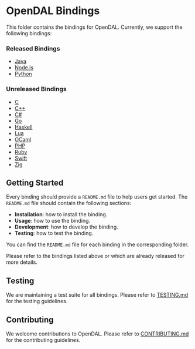 # OpenDAL Bindings

This folder contains the bindings for OpenDAL. Currently, we support the following bindings:

### Released Bindings

* [Java](java/README.md)
* [Node.js](nodejs/README.md)
* [Python](python/README.md)

### Unreleased Bindings

* [C](c/README.md)
* [C++](cpp/README.md)
* [C#](dotnet/README.md)
* [Go](go/README.md)
* [Haskell](haskell/README.md)
* [Lua](lua/README.md)
* [OCaml](ocaml/README.md)
* [PHP](php/README.md)
* [Ruby](ruby/README.md)
* [Swift](swift/README.md)
* [Zig](zig/README.md)

## Getting Started

Every binding should provide a `README.md` file to help users get started.
The `README.md` file should contain the following sections:

* **Installation**: how to install the binding.
* **Usage**: how to use the binding.
* **Development**: how to develop the binding.
* **Testing**: how to test the binding.

You can find the `README.md` file for each binding in the corresponding folder.

Please refer to the bindings listed above or which are already released for more details.

## Testing

We are maintaining a test suite for all bindings. Please refer to [TESTING.md](TESTING.md) for the testing guidelines.

## Contributing

We welcome contributions to OpenDAL. Please refer to [CONTRIBUTING.md](../../CONTRIBUTING.md) for the contributing guidelines.
